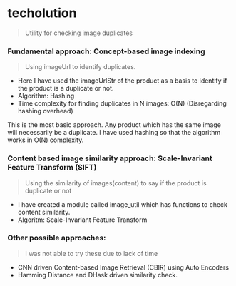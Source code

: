 # techolution
> Utility for checking image duplicates

### Fundamental approach: Concept-based image indexing
> Using imageUrl to identify duplicates.
- Here I have used the imageUrlStr of the product as a basis to identify if the product is a duplicate or not.
- Algorithm: Hashing
- Time complexity for finding duplicates in N images: O(N) (Disregarding hashing overhead)

This is the most basic approach. Any product which has the same image will necessarily be a duplicate.
I have used hashing so that the algorithm works in O(N) complexity.


### Content based image similarity approach: Scale-Invariant Feature Transform (SIFT)
> Using the similarity of images(content) to say if the product is duplicate or not
- I have created a module called image_util which has functions to check content similarity.
- Algoritm: Scale-Invariant Feature Transform

### Other possible approaches:
> I was not able to try these due to lack of time
- CNN driven Content-based Image Retrieval (CBIR) using Auto Encoders
- Hamming Distance and DHask driven similarity check.



